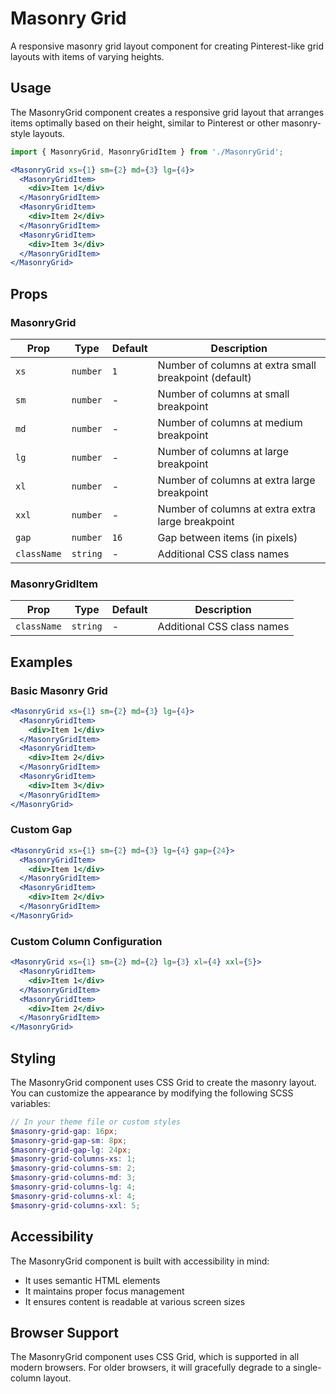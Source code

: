 # Masonry Grid

A responsive masonry grid layout component for creating Pinterest-like grid layouts with items of varying heights.

## Usage

The MasonryGrid component creates a responsive grid layout that arranges items optimally based on their height, similar to Pinterest or other masonry-style layouts.

```jsx
import { MasonryGrid, MasonryGridItem } from './MasonryGrid';

<MasonryGrid xs={1} sm={2} md={3} lg={4}>
  <MasonryGridItem>
    <div>Item 1</div>
  </MasonryGridItem>
  <MasonryGridItem>
    <div>Item 2</div>
  </MasonryGridItem>
  <MasonryGridItem>
    <div>Item 3</div>
  </MasonryGridItem>
</MasonryGrid>
```

## Props

### MasonryGrid

| Prop | Type | Default | Description |
|------|------|---------|-------------|
| `xs` | `number` | `1` | Number of columns at extra small breakpoint (default) |
| `sm` | `number` | - | Number of columns at small breakpoint |
| `md` | `number` | - | Number of columns at medium breakpoint |
| `lg` | `number` | - | Number of columns at large breakpoint |
| `xl` | `number` | - | Number of columns at extra large breakpoint |
| `xxl` | `number` | - | Number of columns at extra extra large breakpoint |
| `gap` | `number` | `16` | Gap between items (in pixels) |
| `className` | `string` | - | Additional CSS class names |

### MasonryGridItem

| Prop | Type | Default | Description |
|------|------|---------|-------------|
| `className` | `string` | - | Additional CSS class names |

## Examples

### Basic Masonry Grid

```jsx
<MasonryGrid xs={1} sm={2} md={3} lg={4}>
  <MasonryGridItem>
    <div>Item 1</div>
  </MasonryGridItem>
  <MasonryGridItem>
    <div>Item 2</div>
  </MasonryGridItem>
  <MasonryGridItem>
    <div>Item 3</div>
  </MasonryGridItem>
</MasonryGrid>
```

### Custom Gap

```jsx
<MasonryGrid xs={1} sm={2} md={3} lg={4} gap={24}>
  <MasonryGridItem>
    <div>Item 1</div>
  </MasonryGridItem>
  <MasonryGridItem>
    <div>Item 2</div>
  </MasonryGridItem>
</MasonryGrid>
```

### Custom Column Configuration

```jsx
<MasonryGrid xs={1} sm={2} md={2} lg={3} xl={4} xxl={5}>
  <MasonryGridItem>
    <div>Item 1</div>
  </MasonryGridItem>
  <MasonryGridItem>
    <div>Item 2</div>
  </MasonryGridItem>
</MasonryGrid>
```

## Styling

The MasonryGrid component uses CSS Grid to create the masonry layout. You can customize the appearance by modifying the following SCSS variables:

```scss
// In your theme file or custom styles
$masonry-grid-gap: 16px;
$masonry-grid-gap-sm: 8px;
$masonry-grid-gap-lg: 24px;
$masonry-grid-columns-xs: 1;
$masonry-grid-columns-sm: 2;
$masonry-grid-columns-md: 3;
$masonry-grid-columns-lg: 4;
$masonry-grid-columns-xl: 4;
$masonry-grid-columns-xxl: 5;
```

## Accessibility

The MasonryGrid component is built with accessibility in mind:

- It uses semantic HTML elements
- It maintains proper focus management
- It ensures content is readable at various screen sizes

## Browser Support

The MasonryGrid component uses CSS Grid, which is supported in all modern browsers. For older browsers, it will gracefully degrade to a single-column layout.
